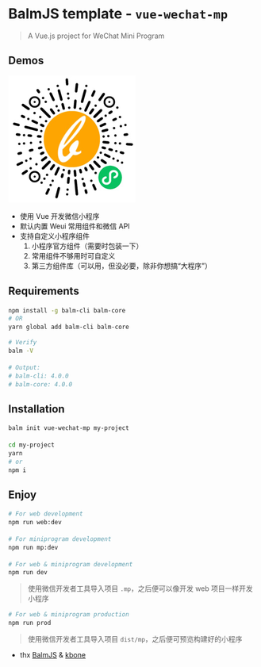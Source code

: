 # BalmJS template - `vue-wechat-mp`

> A Vue.js project for WeChat Mini Program

## Demos

![vue-wechat-mp](vue-wechat-mp.jpg)

- 使用 Vue 开发微信小程序
- 默认内置 Weui 常用组件和微信 API
- 支持自定义小程序组件
  1. 小程序官方组件（需要时包装一下）
  2. 常用组件不够用时可自定义
  3. 第三方组件库（可以用，但没必要，除非你想搞“大程序”）

## Requirements

```sh
npm install -g balm-cli balm-core
# OR
yarn global add balm-cli balm-core
```

```sh
# Verify
balm -V

# Output:
# balm-cli: 4.0.0
# balm-core: 4.0.0
```

## Installation

```sh
balm init vue-wechat-mp my-project

cd my-project
yarn
# or
npm i
```

## Enjoy

```sh
# For web development
npm run web:dev

# For miniprogram development
npm run mp:dev

# For web & miniprogram development
npm run dev
```

> 使用微信开发者工具导入项目 `.mp`，之后便可以像开发 web 项目一样开发小程序

```sh
# For web & miniprogram production
npm run prod
```

> 使用微信开发者工具导入项目 `dist/mp`，之后便可预览构建好的小程序

- thx [BalmJS](https://github.com/balmjs/balm) & [kbone](https://github.com/Tencent/kbone)
